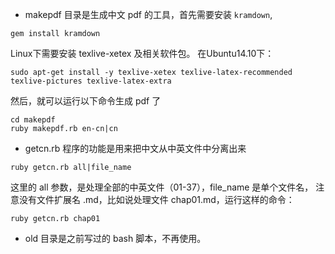 * makepdf 目录是生成中文 pdf 的工具，首先需要安装 `kramdown`,

```
gem install kramdown
```
Linux下需要安装 texlive-xetex 及相关软件包。 在Ubuntu14.10下：

```
sudo apt-get install -y texlive-xetex texlive-latex-recommended texlive-pictures texlive-latex-extra
```
然后，就可以运行以下命令生成 pdf 了

```
cd makepdf
ruby makepdf.rb en-cn|cn
```

* getcn.rb 程序的功能是用来把中文从中英文件中分离出来

```
ruby getcn.rb all|file_name
```

这里的 all 参数，是处理全部的中英文件（01-37），file_name 是单个文件名，
注意没有文件扩展名 .md，比如说处理文件 chap01.md，运行这样的命令：

```
ruby getcn.rb chap01
```

* old 目录是之前写过的 bash 脚本，不再使用。
